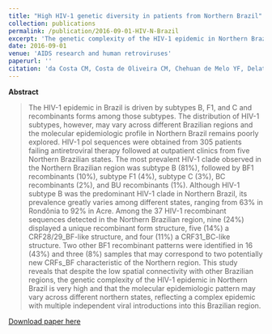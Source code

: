 ```yaml
---
title: "High HIV-1 genetic diversity in patients from Northern Brazil"
collection: publications
permalink: /publication/2016-09-01-HIV-N-Brazil
excerpt: 'The genetic complexity of the HIV-1 epidemic in Northern Brazil is very high and may vary across different northern states, reflecting a complex epidemic with multiple independent viral introductions.'
date: 2016-09-01
venue: 'AIDS research and human retroviruses'
paperurl: ''
citation: 'da Costa CM, Costa de Oliveira CM, Chehuan de Melo YF, Delatorre E, Bello G, Couto-Fernandez JC. High HIV-1 Genetic Diversity in Patients from Northern Brazil.<i> AIDS Res. Hum. Retroviruses</i>. 2016 Sep;32(9):918–22.'
---
```


**Abstract**

>The HIV-1 epidemic in Brazil is driven by subtypes B, F1, and C and recombinants forms among those subtypes. The distribution of HIV-1 subtypes, however, may vary across different Brazilian regions and the molecular epidemiologic profile in Northern Brazil remains poorly explored. HIV-1 pol sequences were obtained from 305 patients failing antiretroviral therapy followed at outpatient clinics from five Northern Brazilian states. The most prevalent HIV-1 clade observed in the Northern Brazilian region was subtype B (81%), followed by BF1 recombinants (10%), subtype F1 (4%), subtype C (3%), BC recombinants (2%), and BU recombinants (1%). Although HIV-1 subtype B was the predominant HIV-1 clade in Northern Brazil, its prevalence greatly varies among different states, ranging from 63% in Rondônia to 92% in Acre. Among the 37 HIV-1 recombinant sequences detected in the Northern Brazilian region, nine (24%) displayed a unique recombinant form structure, five (14%) a CRF28/29_BF-like structure, and four (11%) a CRF31_BC-like structure. Two other BF1 recombinant patterns were identified in 16 (43%) and three (8%) samples that may correspond to two potentially new CRFs_BF characteristic of the Northern region. This study reveals that despite the low spatial connectivity with other Brazilian regions, the genetic complexity of the HIV-1 epidemic in Northern Brazil is very high and that the molecular epidemiologic pattern may vary across different northern states, reflecting a complex epidemic with multiple independent viral introductions into this Brazilian region.

[Download paper here](http://online.liebertpub.com/doi/10.1089/aid.2016.0044)
